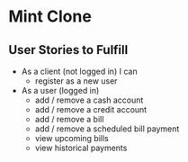 # Mint Clone
## User Stories to Fulfill
* As a client (not logged in) I can
	* register as a new user
* As a user (logged in)
	* add / remove a cash account
	* add / remove a credit account
	* add / remove a bill
	* add / remove a scheduled bill payment
	* view upcoming bills
	* view historical payments

